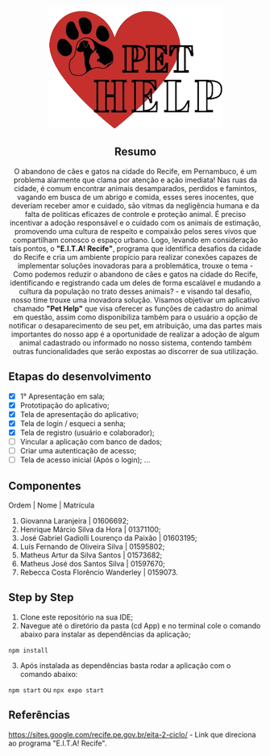 <div text align="center">

<img src="images/logo.png">

## Resumo

O abandono de cães e gatos na cidade do Recife, em Pernambuco, é um problema alarmente que clama por atenção e ação imediata! 
Nas ruas da cidade, é comum encontrar animais desamparados, perdidos e famintos, vagando em busca de um abrigo e comida, esses seres inocentes, que deveriam receber amor e cuidado, são vitmas da negligência humana e da falta de politicas eficazes de controle e proteção animal. 
É preciso incentivar a adoção responsável e o cuidado com os animais de estimação, promovendo uma cultura de respeito e compaixão pelos seres vivos que compartilham conosco o espaço urbano. 
Logo, levando em consideração tais pontos, o **"E.I.T.A! Recife"**, programa que identifica desafios da cidade do Recife e cria um ambiente propício para realizar conexões capazes de implementar soluções inovadoras para a problemática, trouxe o tema - Como podemos reduzir o abandono de cães e gatos na cidade do Recife, identificando e registrando cada um deles de forma escalável e mudando a cultura da população no trato desses animais? - e visando tal desafio, nosso time trouxe uma inovadora solução. 
Visamos objetivar um aplicativo chamado **"Pet Help"** que visa oferecer as funções de cadastro do animal em questão, assim como disponibiliza também para o usuário a opção de notificar o desaparecimento de seu pet, em atribuição, uma das partes mais importantes do nosso app é a oportunidade de realizar a adoção de algum animal cadastrado ou informado no nosso sistema, contendo também outras funcionalidades que serão expostas ao discorrer de sua utilização. 

</div>

## Etapas do desenvolvimento 

- [X] 1° Apresentação em sala;
- [X] Prototipação do aplicativo;
- [X] Tela de apresentação do aplicativo;
- [X] Tela de login / esqueci a senha;
- [X] Tela de registro (usuário e colaborador);
- [ ] Vincular a aplicação com banco de dados;
- [ ] Criar uma autenticação de acesso;
- [ ] Tela de acesso inicial (Após o login);
...

## Componentes

Ordem | Nome | Matrícula

1. Giovanna Laranjeira | 01606692;
2. Henrique Márcio Silva da Hora | 01371100;
3. José Gabriel Gadiolli Lourenço da Paixão | 01603195;
4. Luís Fernando de Oliveira Silva | 01595802;
5. Matheus Artur da Silva Santos | 01573682;
6. Matheus José dos Santos Silva | 01597670;
7. Rebecca Costa Florêncio Wanderley | 0159073.

## Step by Step

1. Clone este repositório na sua IDE;
2. Navegue até o diretório da pasta (cd App) e no terminal cole o comando abaixo para instalar as dependências da aplicação;

`npm install`

3. Após instalada as dependências basta rodar a aplicação com o comando abaixo:

`npm start` ou `npx expo start`

## Referências

https://sites.google.com/recife.pe.gov.br/eita-2-ciclo/ - Link que direciona ao programa "E.I.T.A! Recife". 